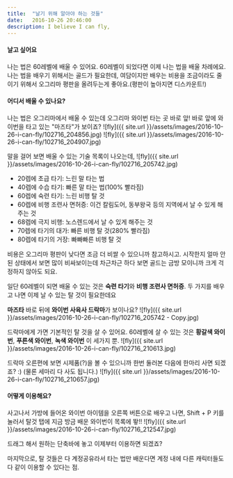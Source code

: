 ```yaml
---
title:  "날기 위해 알아야 하는 것들"
date:   2016-10-26 20:46:00
description: I believe I can fly,
---
```


#### 날고 싶어요
나는 법은 60레벨에 배울 수 있어요. 60레벨이 되었다면 이제 나는 법을 배울 차례에요.
나는 법을 배우기 위해서는 골드가 필요한데, 여담이지만 배우는 비용을 조금이라도 줄이기
위해서 오그리마 평판을 올려두는게 좋아요.(평판이 높아지면 디스카운트!)

#### 어디서 배울 수 있나요?
나는 법은 오그리마에서 배울 수 있는데 오그리마 와이번 타는 곳 바로 앞!
바로 앞에 와이번을 타고 있는 "마즈타"가 보이죠?
![fly]({{ site.url }}/assets/images/2016-10-26-i-can-fly/102716_204856.jpg)
![fly]({{ site.url }}/assets/images/2016-10-26-i-can-fly/102716_204907.jpg)

말을 걸어 보면 배울 수 있는 기술 목록이 나오는데,
![fly]({{ site.url }}/assets/images/2016-10-26-i-can-fly/102716_205742.jpg)
* 20렙에 초급 타기: 느린 말 타는 법
* 40렙에 수습 타기: 빠른 말 타는 법(100% 빨라짐)
* 60렙에 숙련 타기: 느린 비행 탈 것
* 60렙에 비행 조련사 면허증: 이건 칼림도어, 동부왕국 등의 지역에서 날 수 있게 해주는 것
* 68렙에 극지 비행: 노스렌드에서 날 수 있게 해주는 것
* 70렙에 타기의 대가: 빠른 비행 탈 것(280% 빨라짐)
* 80렙에 타기의 거장: 빠빠빠른 비행 탈 것

비용은 오그리마 평판이 낮다면 조금 더 비쌀 수 있으니까 참고하시고. 시작한지 얼마 안된 상태에서 보면
많이 비싸보이는데 차근차근 하다 보면 골드는 금방 모이니까 크게 걱정하지 않아도 되요.

일단 60레벨이 되면 배울 수 있는 것은 **숙련 타기**와 **비행 조련사 면허증**.
두 가지를 배우고 나면 이제 날 수 있는 탈 것이 필요한데요

**마즈타** 바로 뒤에 **와이번 사육사 드락마**가 보이나요?
![fly]({{ site.url }}/assets/images/2016-10-26-i-can-fly/102716_205742 - Copy.jpg)

드락마에게 가면 기본적인 탈 것을 살 수 있어요.
60레벨에 살 수 있는 것은 **황갈색 와이번**, **푸른색 와이번**, **녹색 와이번** 이 세가지 뿐.
![fly]({{ site.url }}/assets/images/2016-10-26-i-can-fly/102716_210613.jpg)

드락마 오른편에 보면 시제품(?)을 볼 수 있으니까 한번 둘러본 다음에 한마리 사면 되겠죠? :)
(물론 세마리 다 사도 됩니다.)
![fly]({{ site.url }}/assets/images/2016-10-26-i-can-fly/102716_210657.jpg)

#### 어떻게 이용해요?
사고나서 가방에 들어온 와이번 아이템을 오른쪽 버튼으로 배우고 나면,
Shift + P 키를 눌러서 탈것 탭에 지금 방금 배운 와이번이 목록에 뙇!!
![fly]({{ site.url }}/assets/images/2016-10-26-i-can-fly/102716_212547.jpg)

드래그 해서 원하는 단축바에 놓고 이제부터 이용하면 되겠죠?

마지막으로, 탈 것들은 다 계정공유라서 타는 법만 배운다면 계정 내에 다른 캐릭터들도 다 같이 이용할 수 있다는 점.
